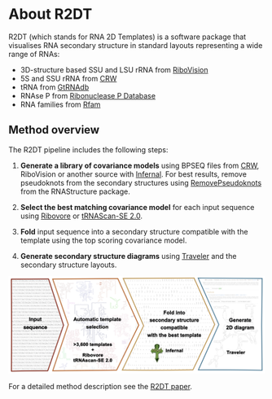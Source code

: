# About R2DT

R2DT (which stands for RNA 2D Templates) is a software package that visualises RNA secondary structure in standard layouts representing a wide range of RNAs:

 * 3D-structure based SSU and LSU rRNA from [RiboVision](http://apollo.chemistry.gatech.edu/RiboVision/)
 * 5S and SSU rRNA from [CRW](http://www.rna.ccbb.utexas.edu)
 * tRNA from [GtRNAdb](http://gtrnadb.ucsc.edu)
 * RNAse P from [Ribonuclease P Database](https://www.ncbi.nlm.nih.gov/pmc/articles/PMC148169/)
 * RNA families from [Rfam](https://rfam.org)

## Method overview

The R2DT pipeline includes the following steps:

1. **Generate a library of covariance models** using BPSEQ files from [CRW](https://crw-site.chemistry.gatech.edu/DAT/3C/Structure/index.php), RiboVision or another source with [Infernal](http://eddylab.org/infernal/). For best results, remove pseudoknots from the secondary structures using [RemovePseudoknots](https://rna.urmc.rochester.edu/Text/RemovePseudoknots.html) from the RNAStructure package.

2. **Select the best matching covariance model** for each input sequence
using [Ribovore](https://github.com/ncbi/ribovore) or [tRNAScan-SE 2.0](http://lowelab.ucsc.edu/tRNAscan-SE/).

1. **Fold** input sequence into a secondary structure compatible with the template
using the top scoring covariance model.

1. **Generate secondary structure diagrams** using [Traveler](https://github.com/cusbg/traveler) and the secondary structure layouts.

![Method overview](./method-overview.png)

For a detailed method description see the [R2DT paper](https://www.nature.com/articles/s41467-021-23555-5).